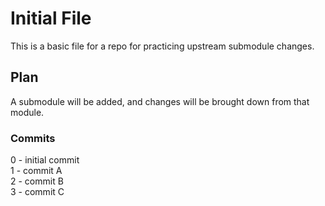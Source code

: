 # Initial File

This is a basic file for a repo for practicing upstream submodule changes.

## Plan

A submodule will be added, and changes will be brought down from that module.

### Commits

0 - initial commit  
1 - commit A  
2 - commit B  
3 - commit C  
